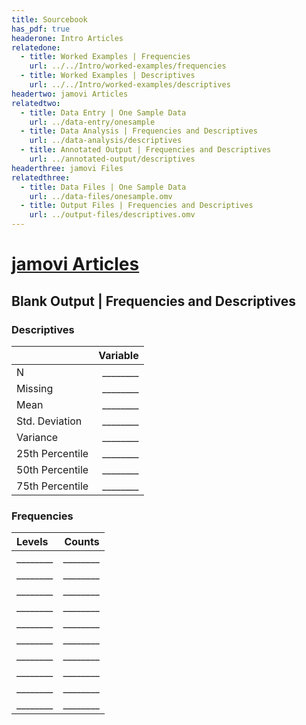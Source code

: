```yaml
---
title: Sourcebook
has_pdf: true
headerone: Intro Articles
relatedone:
  - title: Worked Examples | Frequencies
    url: ../../Intro/worked-examples/frequencies
  - title: Worked Examples | Descriptives
    url: ../../Intro/worked-examples/descriptives
headertwo: jamovi Articles
relatedtwo:
  - title: Data Entry | One Sample Data
    url: ../data-entry/onesample
  - title: Data Analysis | Frequencies and Descriptives
    url: ../data-analysis/descriptives
  - title: Annotated Output | Frequencies and Descriptives
    url: ../annotated-output/descriptives
headerthree: jamovi Files
relatedthree:
  - title: Data Files | One Sample Data
    url: ../data-files/onesample.omv
  - title: Output Files | Frequencies and Descriptives
    url: ../output-files/descriptives.omv
---
```


# [jamovi Articles](../index.md)

## Blank Output | Frequencies and Descriptives

### Descriptives

|                 | Variable  |
|:----------------|----------:|
| N               | ________  |
| Missing         | ________  |
| Mean            | ________  |
| Std. Deviation  | ________  |
| Variance        | ________  |
| 25th Percentile | ________  |
| 50th Percentile | ________  |
| 75th Percentile | ________  |

### Frequencies

| Levels | Counts |
|:-------|-------:|
| ________ | ________ |
| ________ | ________ |
| ________ | ________ |
| ________ | ________ |
| ________ | ________ |
| ________ | ________ |
| ________ | ________ |
| ________ | ________ |
| ________ | ________ |
| ________ | ________ |
